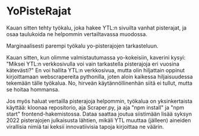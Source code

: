 # YoPisteRajat
Kauan sitten tehty työkalu, joka hakee YTL:n sivuilta vanhat pisterajat, ja osaa taulukoida ne helpommin vertailtavassa muodossa.

Marginaalisesti parempi työkalu yo-pisterajojen tarkasteluun.

Kauan sitten, kun olimme valmistautumassa yo-kokeisiin, kaverini kysyi: "Miksei YTL:n verkkosivulla voi vain tarkastella pisterajoja eri vuosina kätevästi?" En voi hallita YTL:n verkkosivua, mutta olin hiljattain oppinut kirjoittamaan webscrapereita pythonilla, joten aloin kaikessa hiljaisuudessa tekemään tälle työkalua. No, hirveän käytännöllinenhän siitä ei tullut, mutta se hoitaa hommansa.

Jos myös haluat vertailla pisterajoja helpommin, työkalua on yksinkertaista käyttää: kloonaa repositorio, aja Scraper.py, ja aja "npm install" ja "npm start" frontend-hakemistossa. Dataa saattaa joutua siistimään lisää syksyn 2022 pisterajojen julkaisusta lähtien, mikäli YTL muuttaa (jälleen) aineiden virallisia nimiä tai keksii innovatiivisia tapoja kirjoittaa ne väärin.
